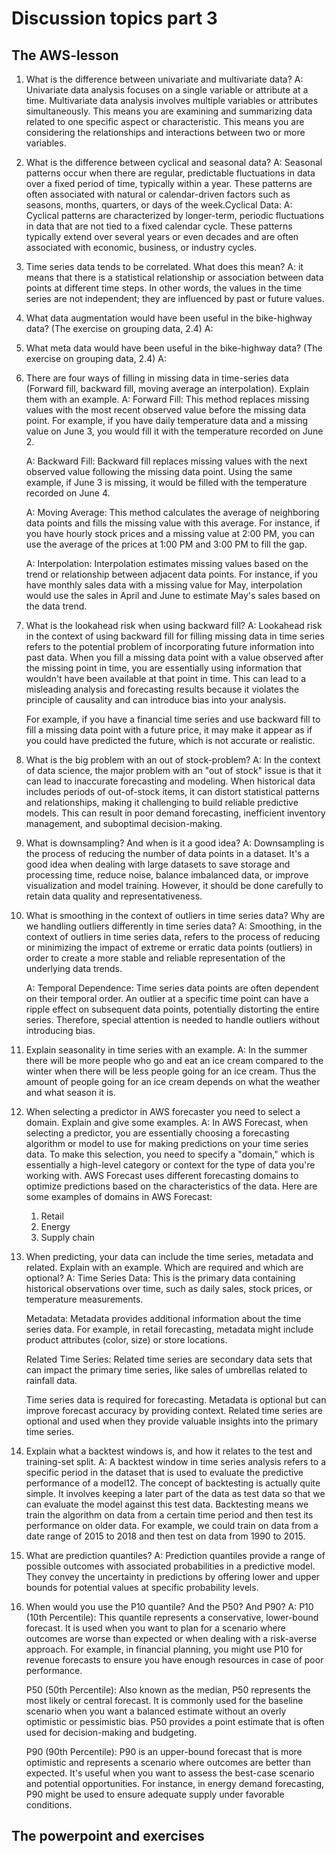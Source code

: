 # Discussion topics part 3

## The AWS-lesson

1. What is the difference between univariate and multivariate data?
    A: Univariate data analysis focuses on a single variable or attribute at a time. Multivariate data analysis involves multiple variables or attributes simultaneously. This means you are examining and summarizing data related to one specific aspect or characteristic.  This means you are considering the relationships and interactions between two or more variables.

1. What is the difference between cyclical and seasonal data?
    A: Seasonal patterns occur when there are regular, predictable fluctuations in data over a fixed period of time, typically within a year. These patterns are often associated with natural or calendar-driven factors such as seasons, months, quarters, or days of the week.Cyclical Data:
    A: Cyclical patterns are characterized by longer-term, periodic fluctuations in data that are not tied to a fixed calendar cycle. These patterns typically extend over several years or even decades and are often associated with economic, business, or industry cycles.

1. Time series data tends to be correlated. What does this mean?
    A: it means that there is a statistical relationship or association between data points at different time steps. In other words, the values in the time series are not independent; they are influenced by past or future values.

1. What data augmentation would have been useful in the bike-highway data? (The exercise on grouping data, 2.4)
    A:
1. What meta data would have been useful in the bike-highway data? (The exercise on grouping data, 2.4)
    A:
1. There are four ways of filling in missing data in time-series data (Forward fill, backward fill, moving average an interpolation). Explain them with an example.
    A: Forward Fill: This method replaces missing values with the most recent observed value before the missing data point. For example, if you have daily temperature data and a missing value on June 3, you would fill it with the temperature recorded on June 2.

    A: Backward Fill: Backward fill replaces missing values with the next observed value following the missing data point. Using the same example, if June 3 is missing, it would be filled with the temperature recorded on June 4.

    A: Moving Average: This method calculates the average of neighboring data points and fills the missing value with this average. For instance, if you have hourly stock prices and a missing value at 2:00 PM, you can use the average of the prices at 1:00 PM and 3:00 PM to fill the gap.

    A: Interpolation: Interpolation estimates missing values based on the trend or relationship between adjacent data points. For instance, if you have monthly sales data with a missing value for May, interpolation would use the sales in April and June to estimate May's sales based on the data trend.

1. What is the lookahead risk when using backward fill?
    A: Lookahead risk in the context of using backward fill for filling missing data in time series refers to the potential problem of incorporating future information into past data. When you fill a missing data point with a value observed after the missing point in time, you are essentially using information that wouldn't have been available at that point in time. This can lead to a misleading analysis and forecasting results because it violates the principle of causality and can introduce bias into your analysis.

    For example, if you have a financial time series and use backward fill to fill a missing data point with a future price, it may make it appear as if you could have predicted the future, which is not accurate or realistic.

1. What is the big problem with an out of stock-problem?
    A: In the context of data science, the major problem with an "out of stock" issue is that it can lead to inaccurate forecasting and modeling. When historical data includes periods of out-of-stock items, it can distort statistical patterns and relationships, making it challenging to build reliable predictive models. This can result in poor demand forecasting, inefficient inventory management, and suboptimal decision-making.

1. What is downsampling? And when is it a good idea?
    A: Downsampling is the process of reducing the number of data points in a dataset. It's a good idea when dealing with large datasets to save storage and processing time, reduce noise, balance imbalanced data, or improve visualization and model training. However, it should be done carefully to retain data quality and representativeness.

1. What is smoothing in the context of outliers in time series data? Why are we handling outliers differently in time series data?
    A: Smoothing, in the context of outliers in time series data, refers to the process of reducing or minimizing the impact of extreme or erratic data points (outliers) in order to create a more stable and reliable representation of the underlying data trends.

    A: Temporal Dependence: Time series data points are often dependent on their temporal order. An outlier at a specific time point can have a ripple effect on subsequent data points, potentially distorting the entire series. Therefore, special attention is needed to handle outliers without introducing bias.
1. Explain seasonality in time series with an example.
    A: In the summer there will be more people who go and eat an ice cream compared to the winter when there will be less people going for an ice cream. Thus the amount of people going for an ice cream depends on what the weather and what season it is.
1. When selecting a predictor in AWS forecaster you need to select a domain. Explain and give some examples.
    A: In AWS Forecast, when selecting a predictor, you are essentially choosing a forecasting algorithm or model to use for making predictions on your time series data. To make this selection, you need to specify a "domain," which is essentially a high-level category or context for the type of data you're working with. AWS Forecast uses different forecasting domains to optimize predictions based on the characteristics of the data. Here are some examples of domains in AWS Forecast:
    1. Retail
    2. Energy
    3. Supply chain

1. When predicting, your data can include the time series, metadata and related. Explain with an example. Which are required and which are optional?
    A: Time Series Data: This is the primary data containing historical observations over time, such as daily sales, stock prices, or temperature measurements.

    Metadata: Metadata provides additional information about the time series data. For example, in retail forecasting, metadata might include product attributes (color, size) or store locations.

    Related Time Series: Related time series are secondary data sets that can impact the primary time series, like sales of umbrellas related to rainfall data.

    Time series data is required for forecasting.
    Metadata is optional but can improve forecast accuracy by providing context.
    Related time series are optional and used when they provide valuable insights into the primary time series.

1. Explain what a backtest windows is, and how it relates to the test and training-set split.
    A: A backtest window in time series analysis refers to a specific period in the dataset that is used to evaluate the predictive performance of a model12. The concept of backtesting is actually quite simple. It involves keeping a later part of the data as test data so that we can evaluate the model against this test data.
    Backtesting means we train the algorithm on data from a certain time period and then test its performance on older data. For example, we could train on data from a date range of 2015 to 2018 and then test on data from 1990 to 2015.

1. What are prediction quantiles?
    A: Prediction quantiles provide a range of possible outcomes with associated probabilities in a predictive model. They convey the uncertainty in predictions by offering lower and upper bounds for potential values at specific probability levels.

1. When would you use the P10 quantile? And the P50? And P90?
    A: P10 (10th Percentile): This quantile represents a conservative, lower-bound forecast. It is used when you want to plan for a scenario where outcomes are worse than expected or when dealing with a risk-averse approach. For example, in financial planning, you might use P10 for revenue forecasts to ensure you have enough resources in case of poor performance.

    P50 (50th Percentile): Also known as the median, P50 represents the most likely or central forecast. It is commonly used for the baseline scenario when you want a balanced estimate without an overly optimistic or pessimistic bias. P50 provides a point estimate that is often used for decision-making and budgeting.
    
    P90 (90th Percentile): P90 is an upper-bound forecast that is more optimistic and represents a scenario where outcomes are better than expected. It's useful when you want to assess the best-case scenario and potential opportunities. For instance, in energy demand forecasting, P90 might be used to ensure adequate supply under favorable conditions.
    

## The powerpoint and exercises